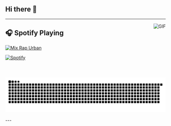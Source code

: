 ## Hi there 👋

---

<img align="right" alt="GIF" height="170px" src="https://media.giphy.com/media/J5B1Y8QZnzXXbLQIBu/giphy.gif" />

## :headphones: Spotify Playing

[![Mix Rap Urban](https://img.shields.io/badge/Programming%20Music-%231DB954.svg?&style=for-the-badge&logo=spotify&logoColor=white)]([https://open.spotify.com/playlist/1FWq5Cu05LmtSHgFEXRnZO?si=FozGJF9nRXq2wTv_JpN2wQ]) 

[![Spotify](https://novatorem-q417zha6r-codevecks-projects-e7719d2a.vercel.app/api/spotify)](https://open.spotify.com/user/31tcjgii7hk7qmg56u5mmxbarcmi)

<p align="center">
  <img src="https://github.com/StefanosSt/StefanosSt/blob/main/github-user-contribution.svg" alt="snake">
</p>
---
